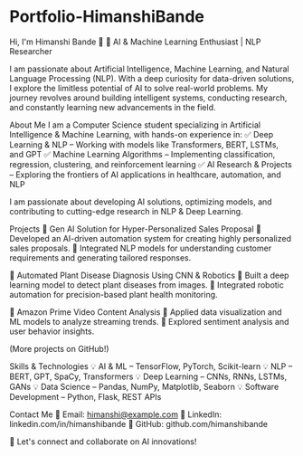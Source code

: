 # Portfolio-HimanshiBande

Hi, I'm Himanshi Bande 👋
🚀 AI & Machine Learning Enthusiast | NLP Researcher

I am passionate about Artificial Intelligence, Machine Learning, and Natural Language Processing (NLP). With a deep curiosity for data-driven solutions, I explore the limitless potential of AI to solve real-world problems. My journey revolves around building intelligent systems, conducting research, and constantly learning new advancements in the field.

About Me
I am a Computer Science student specializing in Artificial Intelligence & Machine Learning, with hands-on experience in:
✅ Deep Learning & NLP – Working with models like Transformers, BERT, LSTMs, and GPT
✅ Machine Learning Algorithms – Implementing classification, regression, clustering, and reinforcement learning
✅ AI Research & Projects – Exploring the frontiers of AI applications in healthcare, automation, and NLP

I am passionate about developing AI solutions, optimizing models, and contributing to cutting-edge research in NLP & Deep Learning.

Projects
📌 Gen AI Solution for Hyper-Personalized Sales Proposal
🔹 Developed an AI-driven automation system for creating highly personalized sales proposals.
🔹 Integrated NLP models for understanding customer requirements and generating tailored responses.

📌 Automated Plant Disease Diagnosis Using CNN & Robotics
🔹 Built a deep learning model to detect plant diseases from images.
🔹 Integrated robotic automation for precision-based plant health monitoring.

📌 Amazon Prime Video Content Analysis
🔹 Applied data visualization and ML models to analyze streaming trends.
🔹 Explored sentiment analysis and user behavior insights.

(More projects on GitHub!)

Skills & Technologies
💡 AI & ML – TensorFlow, PyTorch, Scikit-learn
💡 NLP – BERT, GPT, SpaCy, Transformers
💡 Deep Learning – CNNs, RNNs, LSTMs, GANs
💡 Data Science – Pandas, NumPy, Matplotlib, Seaborn
💡 Software Development – Python, Flask, REST APIs

Contact Me
📩 Email: himanshi@example.com
📍 LinkedIn: linkedin.com/in/himanshibande
📂 GitHub: github.com/himanshibande

🚀 Let's connect and collaborate on AI innovations!
